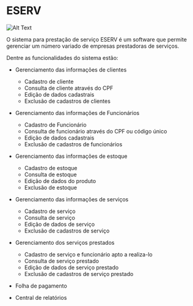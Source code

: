 # ESERV

![Alt Text](https://user-images.githubusercontent.com/52222495/70837454-7fabc780-1de2-11ea-9573-e5239156e4b0.jpg)

O sistema para prestação de serviço ESERV é um software que permite gerenciar um número variado de empresas prestadoras de serviços. 

Dentre as funcionalidades do sistema estão: 

- Gerenciamento das informações de clientes 
  - Cadastro de cliente
  - Consulta de cliente através do CPF
  - Edição de dados cadastrais 
  - Exclusão de cadastros de clientes

- Gerenciamento das informações de Funcionários 
  - Cadastro de Funcionário
  - Consulta de funcionário através do CPF ou código único
  - Edição de dados cadastrais 
  - Exclusão de cadastros de funcionários

- Gerenciamento das informações de estoque 
  - Cadastro de estoque
  - Consulta de estoque
  - Edição de dados do produto 
  - Exclusão de estoque

- Gerenciamento das informações de serviços
  - Cadastro de serviço
  - Consulta de serviço
  - Edição de dados de serviço 
  - Exclusão de cadastros de serviço


- Gerenciamento dos serviços prestados
  - Cadastro de serviço e funcionário apto a realiza-lo
  - Consulta de serviço prestado
  - Edição de dados de serviço prestado
  - Exclusão de cadastros de serviço prestado

- Folha de pagamento
- Central de relatórios
